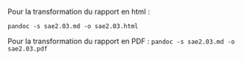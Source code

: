 Pour la transformation du rapport en  html : 

  ```pandoc -s sae2.03.md -o sae2.03.html```

Pour la transformation du rapport en PDF : 
  ```pandoc -s sae2.03.md -o sae2.03.pdf```